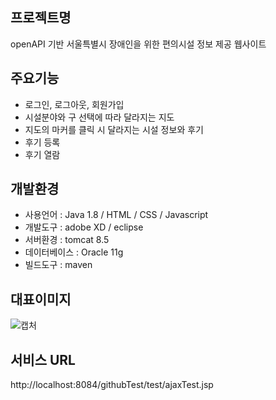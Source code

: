 ## 프로젝트명
openAPI 기반 서울특별시 장애인을 위한 편의시설 정보 제공 웹사이트
## 주요기능
- 로그인, 로그아웃, 회원가입
- 시설분야와 구 선택에 따라 달라지는 지도
- 지도의 마커를 클릭 시 달라지는 시설 정보와 후기
- 후기 등록
- 후기 열람
## 개발환경
- 사용언어 : Java 1.8 / HTML / CSS / Javascript
- 개발도구 : adobe XD / eclipse
- 서버환경 : tomcat 8.5
- 데이터베이스 : Oracle 11g
- 빌드도구 : maven
## 대표이미지
![캡처](https://user-images.githubusercontent.com/77366402/153344509-bc04f68f-8536-4072-a792-20e08996581c.JPG)
## 서비스 URL
http://localhost:8084/githubTest/test/ajaxTest.jsp
